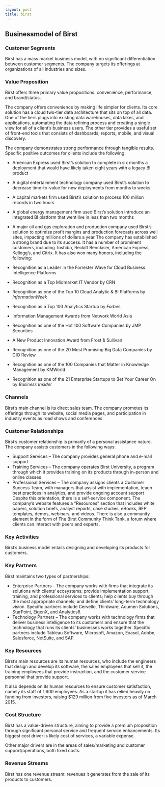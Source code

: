 ```yaml
---
layout: post
title: birst
---
```


Businessmodel of Birst
-----------------------

### Customer Segments

Birst has a mass market business model, with no significant differentiation between customer segments. The company targets its offerings at organizations of all industries and sizes.

### Value Proposition

Birst offers three primary value propositions: convenience, performance, and brand/status.

The company offers convenience by making life simpler for clients. Its core solution has a cloud two-tier data architecture that sits on top of all data. One of the tiers plugs into existing data warehouses, data lakes, and applications, automating the data refining process and creating a single view for all of a client’s business users. The other tier provides a useful set of front-end tools that consists of dashboards, reports, mobile, and visual discovery.

The company demonstrates strong performance through tangible results. Specific positive outcomes for clients include the following:

 * American Express used Birst’s solution to complete in six months a deployment that would have likely taken eight years with a legacy BI product
* A digital entertainment technology company used Birst’s solution to decrease time-to-value for new deployments from months to weeks
* A capital markets firm used Birst’s solution to process 100 million records in two hours
* A global energy management firm used Birst’s solution introduce an integrated BI platform that went live in less than two months
* A major oil and gas exploration and production company used Birst’s solution to optimize profit margins and production forecasts across well sites, impacting millions of dollars a year
 The company has established a strong brand due to its success. It has a number of prominent customers, including Toshiba, Reckitt Benckiser, American Express, Kellogg’s, and Citrix. It has also won many honors, including the following:

 * Recognition as a Leader in the Forrester Wave for Cloud Business Intelligence Platforms
* Recognition as a Top Midmarket IT Vendor by CRN
* Recognition as one of the Top 10 Cloud Analytic & BI Platforms by *InformationWeek*
* Recognition as a Top 100 Analytics Startup by *Forbe*s
* Information Management Awards from Network World Asia
* Recognition as one of the Hot 100 Software Companies by JMP Securities
* A New Product Innovation Award from Frost & Sullivan
* Recognition as one of the 20 Most Promising Big Data Companies by CIO Review
* Recognition as one of the 100 Companies that Matter in Knowledge Management by KMWorld
* Recognition as one of the 21 Enterprise Startups to Bet Your Career On by *Business Insider*
 ### Channels

Birst’s main channel is its direct sales team. The company promotes its offerings through its website, social media pages, and participation in industry events as road shows and conferences.

### Customer Relationships

Birst’s customer relationship is primarily of a personal assistance nature. The company assists customers in the following ways:

 * Support Services – The company provides general phone and e-mail support
* Training Services – The company operates Birst University, a program through which it provides training on its products through in-person and online classes
* Professional Services – The company assigns clients a Customer Success Team, with managers that assist with implementation, teach best practices in analytics, and provide ongoing account support
 Despite this orientation, there is a self-service component. The company’s website features a “Resources” section that includes white papers, solution briefs, analyst reports, case studies, eBooks, RFP templates, demos, webinars, and videos. There is also a community element in the form of The Birst Community Think Tank, a forum where clients can interact with peers and experts.

### Key Activities

Birst’s business model entails designing and developing its products for customers.

### Key Partners

Birst maintains two types of partnerships:

 * Enterprise Partners – The company works with firms that integrate its solutions with clients‘ ecosystems; provide implementation support, training, and professional services to clients; help clients buy through the most appropriate channels; and define clients‘ long-term technology vision. Specific partners include Cervello, Thirdware, Acumen Solutions, StarPoint, EigenX, and Analytics8.
* Technology Partners – The company works with technology firms that deliver business intelligence to its customers and ensure that the technology that runs its clients’ businesses works together. Specific partners include Tableau Software, Microsoft, Amazon, Exasol, Adobe, Salesforce, NetSuite, and SAP.
 ### Key Resources

Birst’s main resources are its human resources, who include the engineers that design and develop its software, the sales employees that sell it, the training employees that provide instruction, and the customer service personnel that provide support.

It also depends on its human resources to ensure customer satisfaction, namely its staff of 1,600 employees. As a startup it has relied heavily on funding from investors, raising $129 million from five investors as of March 2015.

### Cost Structure

Birst has a value-driven structure, aiming to provide a premium proposition through significant personal service and frequent service enhancements. Its biggest cost driver is likely cost of services, a variable expense.

Other major drivers are in the areas of sales/marketing and customer support/operations, both fixed costs.

### Revenue Streams

Birst has one revenue stream: revenues it generates from the sale of its products to customers.

